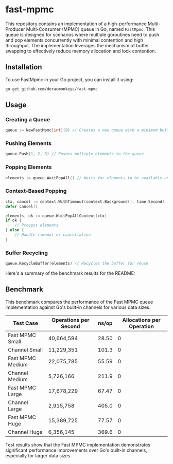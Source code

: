 # fast-mpmc

This repository contains an implementation of a high-performance Multi-Producer Multi-Consumer (MPMC) queue in Go, named `FastMpmc`. This queue is designed for scenarios where multiple goroutines need to push and pop elements concurrently with minimal contention and high throughput. The implementation leverages the mechanism of buffer swapping to effectively reduce memory allocation and lock contention.


## Installation
To use FastMpmc in your Go project, you can install it using:

```bash
go get github.com/doraemonkeys/fast-mpmc
```

## Usage

### Creating a Queue

```go
queue := NewFastMpmc[int](8) // Creates a new queue with a minimum buffer capacity of 8
```

### Pushing Elements

```go
queue.Push(1, 2, 3) // Pushes multiple elements to the queue
```

### Popping Elements

```go
elements := queue.WaitPopAll() // Waits for elements to be available and pops all elements
```

### Context-Based Popping

```go
ctx, cancel := context.WithTimeout(context.Background(), time.Second)
defer cancel()

elements, ok := queue.WaitPopAllContext(ctx)
if ok {
    // Process elements
} else {
    // Handle timeout or cancellation
}
```

### Buffer Recycling

```go
queue.RecycleBuffer(elements) // Recycles the buffer for reuse
```


Here's a summary of the benchmark results for the README:

## Benchmark

This benchmark compares the performance of the Fast MPMC queue implementation against Go's built-in channels for various data sizes.

| Test Case               | Operations per Second | ns/op  | Allocations per Operation |
|-------------------------|-----------------------|--------|---------------------------|
| Fast MPMC Small         | 40,664,594            | 28.50  | 0                         |
| Channel Small           | 11,229,351            | 101.3  | 0                         |
| Fast MPMC Medium        | 22,075,785            | 55.59  | 0                         |
| Channel Medium          | 5,726,166             | 211.9  | 0                         |
| Fast MPMC Large         | 17,678,229            | 67.47  | 0                         |
| Channel Large           | 2,915,758             | 405.0  | 0                         |
| Fast MPMC Huge          | 15,389,725            | 77.57  | 0                         |
| Channel Huge            | 6,356,145             | 369.6  | 0                         |


Test results show that the Fast MPMC implementation demonstrates significant performance improvements over Go's built-in channels, especially for larger data sizes. 



